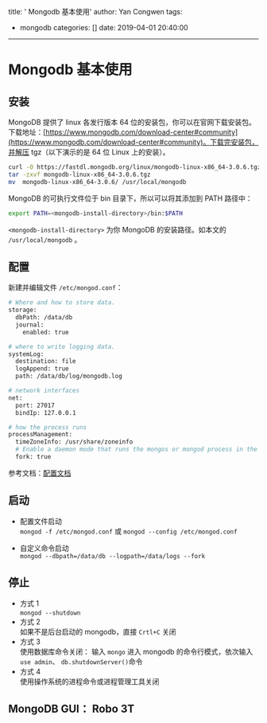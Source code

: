 title: ' Mongodb 基本使用'
author: Yan Congwen
tags:
  - mongodb
categories: []
date: 2019-04-01 20:40:00
---
# Mongodb 基本使用

## 安装

MongoDB 提供了 linux 各发行版本 64 位的安装包，你可以在官网下载安装包。下载地址：[https://www.mongodb.com/download-center#community](https://www.mongodb.com/download-center#community)。下载完安装包，并解压 tgz（以下演示的是 64 位 Linux 上的安装）。

```sh
curl -O https://fastdl.mongodb.org/linux/mongodb-linux-x86_64-3.0.6.tgz    # 下载
tar -zxvf mongodb-linux-x86_64-3.0.6.tgz                                   # 解压
mv  mongodb-linux-x86_64-3.0.6/ /usr/local/mongodb                         # 将解压包拷贝到指定目录
```

MongoDB 的可执行文件位于 bin 目录下，所以可以将其添加到 PATH 路径中：

```sh
export PATH=<mongodb-install-directory>/bin:$PATH
```

`<mongodb-install-directory>` 为你 MongoDB 的安装路径。如本文的 `/usr/local/mongodb` 。

## 配置

新建并编辑文件 `/etc/mongod.conf`：

```sh
# Where and how to store data.
storage:
  dbPath: /data/db
  journal:
    enabled: true

# where to write logging data.
systemLog:
  destination: file
  logAppend: true
  path: /data/db/log/mongodb.log

# network interfaces
net:
  port: 27017
  bindIp: 127.0.0.1

# how the process runs
processManagement:
  timeZoneInfo: /usr/share/zoneinfo
  # Enable a daemon mode that runs the mongos or mongod process in the background.
  fork: true
```

参考文档：[配置文档](http://docs.mongodb.org/manual/reference/configuration-options/)

## 启动

- 配置文件启动  
  `mongod -f /etc/mongod.conf` 或 `mongod --config /etc/mongod.conf`

- 自定义命令启动  
  `mongod --dbpath=/data/db --logpath=/data/logs --fork`

## 停止

- 方式 1  
  `mongod --shutdown`
- 方式 2  
  如果不是后台启动的 mongodb，直接 `Crtl+C` 关闭
- 方式 3  
  使用数据库命令关闭：
  输入 `mongo` 进入 mongodb 的命令行模式，依次输入`use admin`、 `db.shutdownServer()`命令
- 方式 4  
  使用操作系统的进程命令或进程管理工具关闭

## MongoDB GUI： Robo 3T
